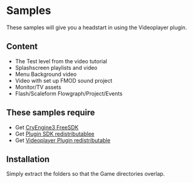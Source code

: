 Samples
=======
These samples will give you a headstart in using the Videoplayer plugin.

Content
-------
* The Test level from the video tutorial
* Splashscreen playlists and video
* Menu Background video
* Video with set up FMOD sound project
* Monitor/TV assets
* Flash/Scaleform Flowgraph/Project/Events

These samples require
---------------------
* Get [CryEngine3 FreeSDK](http://www.crydev.net)
* Get [Plugin SDK redistributablee](https://github.com/hendrikp/Plugin_SDK/downloads)
* Get [Videoplayer Plugin redistributable](https://github.com/hendrikp/Plugin_Videoplayer/downloads)
  
Installation
---------------------
Simply extract the folders so that the Game directories overlap.